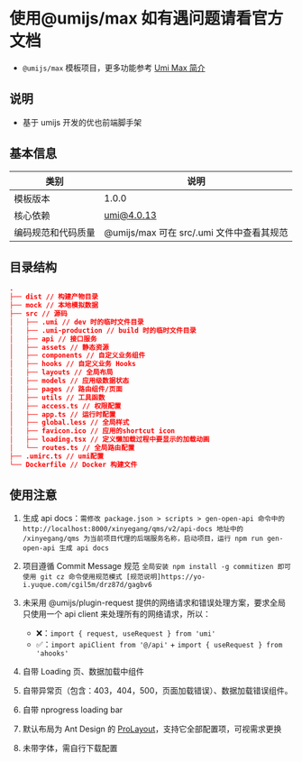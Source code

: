 # 使用@umijs/max 如有遇问题请看官方文档

- `@umijs/max` 模板项目，更多功能参考 [Umi Max 简介](https://next.umijs.org/zh-CN/docs/max/introduce)

## 说明

- 基于 umijs 开发的优也前端脚手架

## 基本信息

| 类别               | 说明                                      |
| ------------------ | ----------------------------------------- |
| 模板版本           | 1.0.0                                     |
| 核心依赖           | umi@4.0.13                                |
| 编码规范和代码质量 | @umijs/max 可在 src/.umi 文件中查看其规范 |

## 目录结构

```json
.
├── dist // 构建产物目录
├── mock // 本地模拟数据
├── src // 源码
│   ├── .umi // dev 时的临时文件目录
│   ├── .umi-production // build 时的临时文件目录
│   ├── api // 接口服务
│   ├── assets // 静态资源
│   ├── components // 自定义业务组件
│   ├── hooks // 自定义业务 Hooks
│   ├── layouts // 全局布局
│   ├── models // 应用级数据状态
│   ├── pages // 路由组件/页面
│   ├── utils // 工具函数
│   ├── access.ts // 权限配置
│   ├── app.ts // 运行时配置
│   ├── global.less // 全局样式
│   ├── favicon.ico // 应用的shortcut icon
│   ├── loading.tsx // 定义懒加载过程中要显示的加载动画
│   └── routes.ts // 全局路由配置
├── .umirc.ts // umi配置
└── Dockerfile // Docker 构建文件

```

## 使用注意

1. 生成 api docs：`需修改 package.json > scripts > gen-open-api 命令中的 http://localhost:8000/xinyegang/qms/v2/api-docs 地址中的 /xinyegang/qms 为当前项目代理的后端服务名称，启动项目，运行 npm run gen-open-api 生成 api docs`

2. 项目遵循 Commit Message 规范 `全局安装 npm install -g commitizen 即可使用 git cz 命令使用规范模式 [规范说明]https://yo-i.yuque.com/cgil5m/drz87d/gagbv6`

3. 未采用 @umijs/plugin-request 提供的网络请求和错误处理方案，要求全局只使用一个 api client 来处理所有的网络请求，所以：

   - ❌：`import { request, useRequest } from 'umi'`
   - ✅：`import apiClient from '@/api'` + `import { useRequest } from 'ahooks'`

4. 自带 Loading 页、数据加载中组件

5. 自带异常页（包含：403，404，500，页面加载错误）、数据加载错误组件。

6. 自带 nprogress loading bar

7. 默认布局为 Ant Design 的 [ProLayout](https://procomponents.ant.design/components/layout)，支持它全部配置项，可视需求更换

8. 未带字体，需自行下载配置
